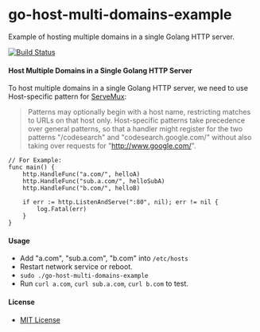 # go-host-multi-domains-example
Example of hosting multiple domains in a single Golang HTTP server.

[![Build Status](https://travis-ci.org/northbright/go-host-multi-domains-example.svg?branch=master)](https://travis-ci.org/northbright/go-host-multi-domains-example)

#### Host Multiple Domains in a Single Golang HTTP Server

To host multiple domains in a single Golang HTTP server, we need to use Host-specific pattern for [ServeMux](https://godoc.org/net/http#ServeMux):

>Patterns may optionally begin with a host name, restricting matches to URLs on that host only. Host-specific patterns take precedence over general patterns, so that a handler might register for the two patterns "/codesearch" and "codesearch.google.com/" without also taking over requests for "http://www.google.com/".

    // For Example:
    func main() {
        http.HandleFunc("a.com/", helloA)
        http.HandleFunc("sub.a.com/", helloSubA)
        http.HandleFunc("b.com/", helloB)

        if err := http.ListenAndServe(":80", nil); err != nil {
            log.Fatal(err)
        }
    }

#### Usage
* Add "a.com", "sub.a.com", "b.com" into `/etc/hosts`
* Restart network service or reboot.
* `sudo ./go-host-multi-domains-example`
* Run `curl a.com`, `curl sub.a.com`, `curl b.com` to test. 
#### License
* [MIT License](./LICENSE)

